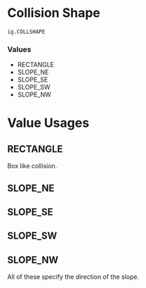 # Collision Shape
`ig.COLLSHAPE`

### Values
- RECTANGLE
- SLOPE_NE
- SLOPE_SE
- SLOPE_SW
- SLOPE_NW

# Value Usages

## RECTANGLE

Box like collision.

## SLOPE_NE
## SLOPE_SE
## SLOPE_SW
## SLOPE_NW

All of these specify the direction of the slope.
